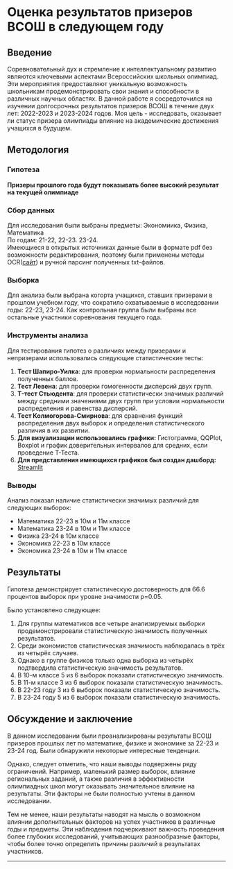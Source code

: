 # Оценка результатов призеров ВСОШ в следующем году

## Введение

Соревновательный дух и стремление к интеллектуальному развитию являются ключевыми аспектами Всероссийских школьных олимпиад. Эти мероприятия предоставляют уникальную возможность школьникам продемонстрировать свои знания и способности в различных научных областях. В данной работе я сосредоточился на изучении долгосрочных результатов призеров ВСОШ в течение двух лет: 2022-2023 и 2023-2024 годов. Моя цель - исследовать, оказывает ли статус призера олимпиады влияние на академические достижения учащихся в будущем.

## Методология
### Гипотеза
**Призеры прошлого года будут показывать более высокий результат на текущей олимпиаде**
### Сбор данных

Для исследования были выбраны предметы: Экономиика, Физика, Математика   
По годам: 21-22, 22-23. 23-24.   
Имеющиеся в открытых источниках данные были в формате pdf без возможности редактирования, поэтому были применены методы OCR([сайт](https://tools.pdf24.org/ru/ocr-pdf)) и ручной парсинг полученных txt-файлов.

### Выборка

Для анализа были выбрана когорта учащихся, ставших призерами в прошлом учебном году, что сократило охватываемые в исследовании годы: 22-23, 23-24. Как контрольная группа были выбраны все остальные участники соревнования текущего года.

### Инструменты анализа

Для тестирования гипотез о различиях между призерами и непризерами использовались следующие статистические тесты:

1. **Тест Шапиро-Уилка**: для проверки нормальности распределения полученных баллов.
2. **Тест Левена**: для проверки гомогенности дисперсий двух групп.
3. **T-тест Стьюдента**: для проверки статистически значимых различий между средними значениями двух групп при условии нормальности распределения и равенства дисперсий.
4. **Тест Колмогорова-Смирнова**: для сравнения функций распределения двух выборок и определения статистического различия в их развитии.
5. **Для визуализации использовались графики:** Гистограмма, QQPlot, Boxplot и график доверительных интервалов для средних, если проведение Т-Теста.
6. **Для представления имеющихся графиков был создан дашборд:** [Streamlit](https://statsarospetproject.streamlit.app/)

### Выводы

Анализ показал наличие статистически значимых различий для следующих выборок:
* Математика 22-23 в 10м и 11м классе
* Математика 23-24 в 10м и 11м классе
* Физика 23-24 в 10м классе
* Экономика 22-23 в 10м классе
* Экономика 23-24 в 10м и 11м классе

## Результаты

Гипотеза демонстрирует статистическую достоверность для 66.6 процентов выборок при уровне значимости p=0.05.

Было установлено следующее: 
1) Для группы математиков все четыре анализируемых выборки продемонстрировали статистическую значимость полученных результатов.  
2) Среди экономистов статистическая значимость наблюдалась в трёх из четырёх случаев.  
3) Однако в группе физиков только одна выборка из четырёх подтвердила статистическую значимость результатов.  
4) В 10-м классе 5 из 6 выборок показали статистическую значимость.  
5) В 11-м классе 3 из 6 выборок показали статистическую значимость.  
6) В 22-23 году 3 из 6 выборок показали статистическую значимость.  
7) В 23-24 году 5 из 6 выборок показали статистическую значимость.
## Обсуждение и заключение
В данном исследовании были проанализированы результаты ВСОШ призеров прошлых лет по математике, физике и экономике за 22-23 и 23-24 год. Были обнаружили некоторые интересные тенденции.

Однако, следует отметить, что наши выводы подвержены ряду ограничений. Например, маленький размер выборок, влияние региональных заданий, а также различия в эффективности олимпиадных школ могут оказывать значительное влияние на результаты. Эти факторы не были полностью учтены в данном исследовании.

Тем не менее, наши результаты наводят на мысль о возможном влиянии дополнительных факторов на успех участников в различные годы и предметы. Эти наблюдения подчеркивают важность проведения более глубоких исследований, учитывающих разнообразные факторы, чтобы более точно определить причины различий в результатах участников.


---
